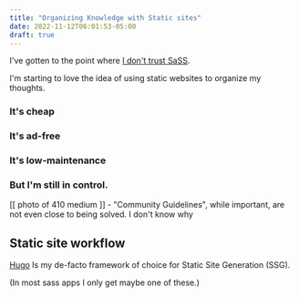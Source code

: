 ```yaml
---
title: "Organizing Knowledge with Static sites"
date: 2022-11-12T06:01:53-05:00
draft: true
---
```


I've gotten to the point where [I don't trust SaSS](#).

I'm starting to love the idea of using static websites to organize my thoughts.

### It's cheap

### It's ad-free

### It's low-maintenance

### But I'm still in control.

[[ photo of 410 medium ]] - "Community Guidelines", while important, are not even close to being solved.
I don't know why

## Static site workflow

[Hugo](gohugo.io) Is my de-facto framework of choice for Static Site Generation (SSG).


(In most sass apps I only get maybe one of these.)


